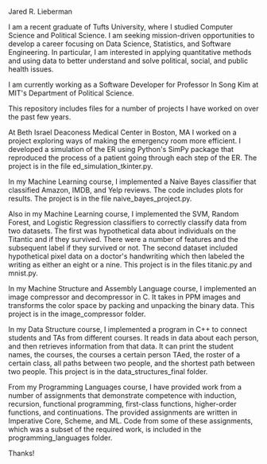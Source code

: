 Jared R. Lieberman

I am a recent graduate of Tufts University, where I studied Computer Science and Political Science. 
I am seeking mission-driven opportunities to develop a career focusing on Data Science, Statistics, and Software Engineering.  In particular, I am interested in applying quantitative methods and using data to better understand and solve 
political, social, and public health issues. 

I am currently working as a Software Developer for Professor In Song Kim at MIT's Department of Political Science.

This repository includes files for a number of projects I have worked on over the past few years.

At Beth Israel Deaconess Medical Center in Boston, MA I worked on a project exploring ways of making the emergency room 
more efficient. I developed a simulation of the ER using Python's SimPy package that reproduced the process of a patient
going through each step of the ER. The project is in the file ed_simulation_tkinter.py.

In my Machine Learning course, I implemented a Naive Bayes classifier that classified Amazon, IMDB, and Yelp reviews. 
The code includes plots for results. The project is in the file naive_bayes_project.py. 

Also in my Machine Learning course, I implemented the SVM, Random Forest, and Logistic Regression classifiers to
correctly classify data from two datasets. The first was hypothetical data about individuals on the Titantic
and if they survived. There were a number of features and the subsequent label if they survived or not. The second
dataset included hypothetical pixel data on a doctor's handwriting which then labeled the writing as either an eight
or a nine. This project is in the files titanic.py and mnist.py.

In my Machine Structure and Assembly Language course, I implemented an image compressor and decompressor in C. It takes in
PPM images and transforms the color space by packing and unpacking the binary data. This project is in the image_compressor folder.

In my Data Structure course, I implemented a program in C++ to connect students and TAs from different courses. It reads in data 
about each person, and then retrieves information from that data. It can print the student names, the courses, the courses
a certain person TAed, the roster of a certain class, all paths between two people, and the shortest path between two people. 
This project is in the data_structures_final folder.

From my Programming Languages course, I have provided work from a number of assignments that demonstrate competence with 
induction, recursion, functional programming, first-class functions, higher-order functions, and continuations. The provided
assignments are written in Imperative Core, Scheme, and ML. Code from some of these assignments, which was a subset of the
required work, is included in the programming_languages folder.

Thanks!

